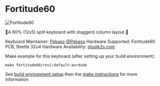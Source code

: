 # Fortitude60

![Fortitude60](https://i.imgur.com/Tbznwgg.jpg)

👊A 60% (12x5) split keyboard with staggerd column layout.👊

Keyboard Maintainer: [Pekaso](https://github.com/Pekaso) [@Pekaso](https://twitter.com/Pekaso)
Hardware Supported: Fortitude60 PCB, Beetle 32u4
Hardware Availability: [plustk2s.com](http://plustk2s.com)

Make example for this keyboard (after setting up your build environment):

    make fortitude60/rev1:default:avrdude

See [build environment setup](https://docs.qmk.fm/build_environment_setup.html) then the [make instructions](https://docs.qmk.fm/make_instructions.html) for more information.
